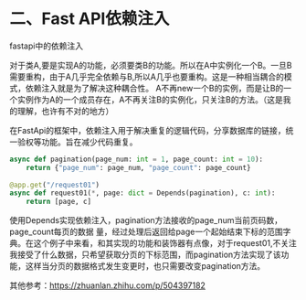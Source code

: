 # 二、Fast API依赖注入

fastapi中的依赖注入

对于类A,要是实现A的功能，必须要类B的功能。所以在A中实例化一个B。一旦B需要重构，由于A几乎完全依赖与B,所以A几乎也要重构。这是一种相当耦合的模式，依赖注入就是为了解决这种耦合性。
A不再new一个B的实例，而是让B的一个实例作为A的一个成员存在，A不再关注B的实例化，只关注B的方法。（这是我的理解，也许有不对的地方）

在FastApi的框架中，依赖注入用于解决重复的逻辑代码，分享数据库的链接，统一验权等功能。旨在减少代码重复。

````python
async def pagination(page_num: int = 1, page_count: int = 10):
    return {"page_num": page_num, "page_count": page_count}
 
@app.get("/request01")
async def request01(*, page: dict = Depends(pagination), c: int):
    return [page, c]
````

使用Depends实现依赖注入，pagination方法接收的page_num当前页码数，page_count每页的数据
量，经过处理后返回给page一个起始结束下标的范围字典。在这个例子中来看，和其实现的功能和装饰器有点像，对于request01,不关注我接受了什么数据，只希望获取分页的下标范围，而pagination方法实现了该功能，这样当分页的数据格式发生变更时，也只需要改变pagination方法。

其他参考：https://zhuanlan.zhihu.com/p/504397182
